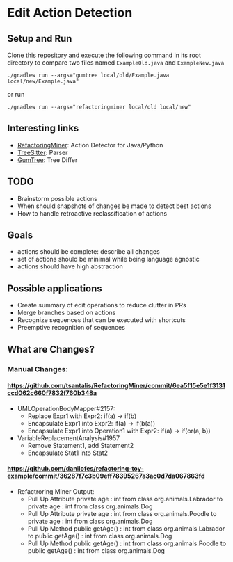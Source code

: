 # Edit Action Detection
## Setup and Run
Clone this repository and execute the following command in its root directory to compare two files named `ExampleOld.java` and `ExampleNew.java`

`./gradlew run --args="gumtree local/old/Example.java local/new/Example.java"`

or run

`./gradlew run --args="refactoringminer local/old local/new"`

## Interesting links
- [RefactoringMiner](https://github.com/tsantalis/RefactoringMiner): Action Detector for Java/Python
- [TreeSitter](https://tree-sitter.github.io/tree-sitter/): Parser
- [GumTree](https://github.com/GumTreeDiff/gumtree): Tree Differ

## TODO
- Brainstorm possible actions
- When should snapshots of changes be made to detect best actions
- How to handle retroactive reclassification of actions

## Goals
- actions should be complete: describe all changes
- set of actions should be minimal while being language agnostic
- actions should have high abstraction

## Possible applications
- Create summary of edit operations to reduce clutter in PRs
- Merge branches based on actions
- Recognize sequences that can be executed with shortcuts
- Preemptive recognition of sequences

## What are Changes?

### Manual Changes:

#### https://github.com/tsantalis/RefactoringMiner/commit/6ea5f15e5e1f3131ccd062c660f7832f760b348a
- UMLOperationBodyMapper#2157:
  - Replace Expr1 with Expr2: if(a) -> if(b)
  - Encapsulate Expr1 into Expr2: if(a) -> if(b(a))
  - Encapsulate Expr1 into Operation1 with Expr2: if(a) -> if(or(a, b))
- VariableReplacementAnalysis#1957
  - Remove Statement1, add Statement2
  - Encapsulate Stat1 into Stat2

#### https://github.com/danilofes/refactoring-toy-example/commit/36287f7c3b09eff78395267a3ac0d7da067863fd
- Refactroring Miner Output:
  - Pull Up Attribute	private age : int from class org.animals.Labrador to private age : int from class org.animals.Dog
  - Pull Up Attribute	private age : int from class org.animals.Poodle to private age : int from class org.animals.Dog
  - Pull Up Method	public getAge() : int from class org.animals.Labrador to public getAge() : int from class org.animals.Dog
  - Pull Up Method	public getAge() : int from class org.animals.Poodle to public getAge() : int from class org.animals.Dog
